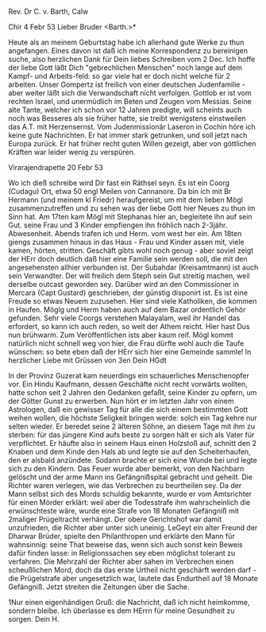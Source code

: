 Rev. Dr C. v. Barth, Calw

 Chir 4 Febr 53
Lieber Bruder <Barth.>*

Heute als an meinem Geburtstag habe ich allerhand gute Werke zu thun angefangen. Eines davon ist daß ich meine Korrespondenz zu bereinigen suche, also herzlichen Dank für Dein liebes Schreiben vom 2 Dec. Ich hoffe der liebe Gott läßt Dich "gebrechlichen Menschen" noch lange auf dem Kampf- und Arbeits-feld: so gar viele hat er doch nicht welche für 2 arbeiten. 
Unser Gompertz ist freilich von einer deutschen Judenfamilie - aber weiter läßt sich die Verwandschaft nicht verfolgen. Gottlob er ist vom rechten Israel, und unermüdlich im Beten und Zeugen vom Messias. Seine alte Tante, welcher ich schon vor 12 Jahren predigte, will scheints auch noch was Besseres als sie früher hatte, sie treibt wenigstens einstweilen das A.T. mit Herzensernst. Vom Judenmissionär Laseron in Cochin höre ich keine gute Nachrichten. Er hat immer stark getrunken, und soll jetzt nach Europa zurück. Er hat früher recht guten Willen gezeigt, aber von göttlichen Kräften war leider wenig zu verspüren.

 Virarajendrapette 20 Febr 53

Wo ich dieß schreibe wird Dir fast ein Räthsel seyn. Es ist ein Coorg (Cudagu) Ort, etwa 50 engl Meilen von Cannanore. Da bin ich mit Br Hermann (und meinem kl Friedr) heraufgereist, um mit dem lieben Mögl zusammenzutreffen und zu sehen was der liebe Gott hier Neues zu thun im Sinn hat. Am 17ten kam Mögl mit Stephanas hier an, begleitete ihn auf sein Gut. seine Frau und 3 Kinder empfiengen ihn fröhlich nach 2-3jähr. Abwesenheit. Abends trafen ich und Herm. vom west her ein. Am 18ten giengs zusammen hinaus in das Haus - Frau und Kinder assen mit, viele kamen, hörten, stritten. Geschäft gibts wohl noch genug - aber soviel zeigt der HErr doch deutlich daß hier eine Familie sein werden soll, die mit den angesehensten allhier verbunden ist. Der Subahdar (Kreisamtmann) ist auch sein Verwandter. Der will freilich dem Steph sein Gut streitig machen, weil derselbe outcast geworden sey. Darüber wird an den Commissioner in Mercara (Capt Gustard) geschrieben, der günstig disponirt ist. Es ist eine Freude so etwas Neuem zuzusehen. Hier sind viele Katholiken, die kommen in Haufen. Möglg und Herm haben auch auf dem Bazar ordentlich Gehör gefunden. Sehr viele Coorgs verstehen Malayalam, weil ihr Handel das erfordert, so kann ich auch reden, so weit der Athem reicht. Hier hast Dus nun brühwarm. Zum Veröffentlichen ists aber kaum reif. Mögl kommt natürlich nicht schnell weg von hier, die Frau dürfte wohl auch die Taufe wünschen: so bete eben daß der HErr sich hier eine Gemeinde sammle! In herzlicher Liebe mit Grüssen von 3en
 Dein HGdt

In der Provinz Guzerat kam neuerdings ein schauerliches Menschenopfer vor. Ein Hindu Kaufmann, dessen Geschäfte nicht recht vorwärts wollten, hatte schon seit 2 Jahren den Gedanken gefaßt, seine Kinder zu opfern, um der Götter Gunst zu erwerben. Nun hört er im letzten Jahr von einem Astrologen, daß ein gewisser Tag für alle die sich einem bestimmten Gott weihen wollen, die höchste Seligkeit bringen werde: solch ein Tag kehre nur selten wieder. Er beredet seine 2 älteren Söhne, an diesem Tage mit ihm zu sterben: für das jüngere Kind aufs beste zu sorgen hält er sich als Vater für verpflichtet. Er häufte also in seinem Haus einen Holzstoß auf, schnitt den 2 Knaben und dem Kinde den Hals ab und legte sie auf den Scheiterhaufen, den er alsbald anzündete. Sodann brachte er sich eine Wunde bei und legte sich zu den Kindern. Das Feuer wurde aber bemerkt, von den Nachbarn gelöscht und der arme Mann ins Gefängnißspital gebracht und geheilt. Die Richter waren verlegen, wie das Verbrechen zu beurtheilen sey. Da der Mann selbst sich des Mords schuldig bekannte, wurde er vom Amtsrichter für einen Mörder erklärt: weil aber die Todesstrafe ihm wahrscheinlich die erwünschteste wäre, wurde eine Strafe von 18 Monaten Gefängniß mit 2maliger Prügeltracht verhängt. Der obere Gerichtshof war damit unzufrieden, die Richter aber unter sich uneinig. LeGeyt ein alter Freund der Dharwar Brüder, spielte den Philanthropen und erklärte den Mann für wahnsinnig: seine That beweise das, wenn sich auch sonst kein Beweis dafür finden lasse: in Religionssachen sey eben möglichst tolerant zu verfahren. Die Mehrzahl der Richter aber sahen im Verbrechen einen scheußlichen Mord, doch da das erste Urtheil nicht geschärft werden darf - die Prügelstrafe aber ungesetzlich war, lautete das Endurtheil auf 18 Monate Gefängniß. Jetzt streiten die Zeitungen über die Sache.

1Nur einen eigenhändigen Gruß: die Nachricht, daß ich nicht heimkomme, sondern bleibe. Ich überlasse es dem HErrn für meine Gesundheit zu sorgen.  Dein H.
